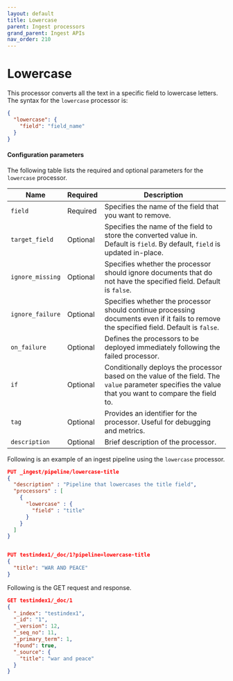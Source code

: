 ```yaml
---
layout: default
title: Lowercase
parent: Ingest processors 
grand_parent: Ingest APIs
nav_order: 210
---
```


# Lowercase

This processor converts all the text in a specific field to lowercase letters. The syntax for the `lowercase` processor is: 

```json
{
  "lowercase": {
    "field": "field_name"
  }
}
```

#### Configuration parameters

The following table lists the required and optional parameters for the `lowercase` processor.

| Name  | Required  | Description  |
|---|---|---|
| `field`  | Required  | Specifies the name of the field that you want to remove. |
| `target_field`  | Optional  | Specifies the name of the field to store the converted value in. Default is `field`. By default, `field` is updated in-place. |
| `ignore_missing`  | Optional  | Specifies whether the processor should ignore documents that do not have the specified field. Default is `false`.  |
| `ignore_failure`  | Optional  |  Specifies whether the processor should continue processing documents even if it fails to remove the specified field. Default is `false`.  |
| `on_failure`  | Optional  | Defines the processors to be deployed immediately following the failed processor.  |
| `if`  | Optional  | Conditionally deploys the processor based on the value of the field. The `value` parameter specifies the value that you want to compare the field to. |
| `tag`  | Optional  | Provides an identifier for the processor. Useful for debugging and metrics.  |
`description`  | Optional  | Brief description of the processor.  |  


Following is an example of an ingest pipeline using the `lowercase` processor.

```json
PUT _ingest/pipeline/lowercase-title
{
  "description" : "Pipeline that lowercases the title field",
  "processors" : [
    {
      "lowercase" : {
        "field" : "title"
      }
    }
  ]
}


PUT testindex1/_doc/1?pipeline=lowercase-title
{
  "title": "WAR AND PEACE"
}
```

Following is the GET request and response. 

```json
GET testindex1/_doc/1
{
  "_index": "testindex1",
  "_id": "1",
  "_version": 12,
  "_seq_no": 11,
  "_primary_term": 1,
  "found": true,
  "_source": {
    "title": "war and peace"
  }
}
```
